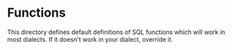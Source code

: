 # Functions

This directory defines default definitions of SQL functions which will work in most dialects. If it doesn't work in your dialect, override it.